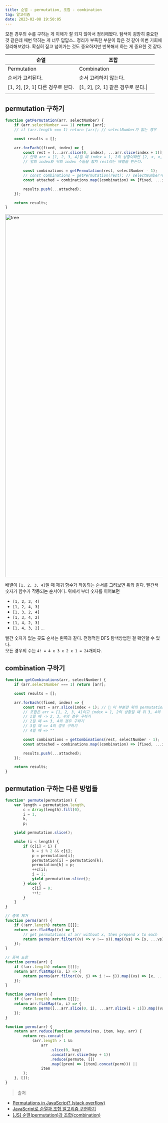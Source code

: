 ```yaml
---
title: 순열 - permutation, 조합 - combination
tag: 알고리즘
date: 2023-02-08 19:50:05
---
```


모든 경우의 수를 구하는 게 이해가 잘 되지 않아서 정리해봤다. 탐색이 굉장히 중요한 것 같은데 매번 막히는 게 너무 답답스.. 정리가 부족한 부분이 많은 것 같아 이번 기회에 정리해보았다. 확실히 짚고 넘어가는 것도 중요하지만 반복해서 하는 게 중요한 것 같다.


| 순열                        | 조합                          |     |
| ------------------------- | --------------------------- | --- |
| Permutation               | Combination                 |     |
| 순서가 고려된다.                 | 순서 고려하지 않는다.                |     |
| [1, 2], [2, 1] 다른 경우로 본다. | [1, 2], [2, 1] 같은 경우로 본다.\| |     |
|                           |                             |     |

## permutation 구하기

```js
function getPermutation(arr, selectNumber) {
	if (arr.selectNumber === 1) return [arr];
	// if (arr.length === 1) return [arr]; // selectNumber가 없는 경우

	const results = [];

	arr.forEach((fixed, index) => {
		const rest = [...arr.slice(0, index), ...arr.slice(index + 1)];
		// 만약 arr = [1, 2, 3, 4]일 때 index = 1, 2의 상황이라면 [2, x, x, x] 2를 앞에 fix하고 나머지 1, 3, 4를 섞어야 한다.
		// 앞의 index와 뒤의 index 수들을 합쳐 rest라는 배열을 만든다.

		const combinations = getPermutation(rest, selectNumber - 1);
		// const combinations = getPermutation(rest); // selectNumber가 없는 경우
		const attached = combinations.map((combination) => [fixed, ...item]);

		results.push(...attached);
	});

	return results;
}
```

<img width="1160" alt="tree" src="https://github.com/h-alex2/images/assets/84281505/44da5c4d-e424-4c76-9372-0dd62dac3eac">

배열이 `[1, 2, 3, 4]`일 때 재귀 함수가 작동되는 순서를 그려보면 위와 같다. 빨간색 숫자가 함수가 작동되는 순서이다. 위에서 부터 숫자를 이어보면

- `[1, 2, 3, 4]`
- `[1, 2, 4, 3]`
- `[1, 3, 2, 4]`
- `[1, 3, 4, 2]`
- `[1, 4, 2, 3]`
- `[1, 4, 3, 2]`
  ...

빨간 숫자가 없는 곳도 순서는 왼쪽과 같다. 전형적인 DFS 탐색방법인 걸 확인할 수 있다.  
모든 경우의 수는 `4! = 4 x 3 x 2 x 1 = 24`개이다.

## combination 구하기

```js
function getCombinations(arr, selectNumber) {
	if (arr.selectNumber === 1) return [arr];

	const results = [];

	arr.forEach((fixed, index) => {
		const rest = arr.slice(index + 1); // 🚀 이 부분만 위의 permutation 코드와 다르게 해주면 된다.
		// 조합은 arr = [1, 2, 3, 4]이고 index = 1, 2의 상황일 때 뒤 3, 4의 경우만 더해주면 된다.
		// 1일 때 -> 2, 3, 4의 경우 구하기
		// 2일 때 => 3, 4의 경우 구하기
		// 3일 때 => 4의 경우 구하기
		// 4일 때 => ""

		const combinations = getCombinations(rest, selectNumber - 1);
		const attached = combinations.map((combination) => [fixed, ...item]);

		results.push(...attached);
	});

	return results;
}
```

## permutation 구하는 다른 방법들

```js
function* permute(permutation) {
	var length = permutation.length,
		c = Array(length).fill(0),
		i = 1,
		k,
		p;

	yield permutation.slice();

	while (i < length) {
		if (c[i] < i) {
			k = i % 2 && c[i];
			p = permutation[i];
			permutation[i] = permutation[k];
			permutation[k] = p;
			++c[i];
			i = 1;
			yield permutation.slice();
		} else {
			c[i] = 0;
			++i;
		}
	}
}

// 중복 제거
function perms(arr) {
	if (!arr.length) return [[]];
	return arr.flatMap((x) => {
		// get permutations of arr without x, then prepend x to each
		return perms(arr.filter((v) => v !== x)).map((vs) => [x, ...vs]);
	});
}

// 중복 포함
function perms(arr) {
	if (!arr.length) return [[]];
	return arr.flatMap((x, i) => {
		return perms(arr.filter((v, j) => i !== j)).map((vs) => [x, ...vs]);
	});
}

function perms(arr) {
	if (!arr.length) return [[]];
	return arr.flatMap((x, i) => {
		return perms([...arr.slice(0, i), ...arr.slice(i + 1)]).map((vs) => [x, ...vs]);
	});
}

function perms(arr) {
	return arr.reduce(function permute(res, item, key, arr) {
		return res.concat(
			(arr.length > 1 &&
				arr
					.slice(0, key)
					.concat(arr.slice(key + 1))
					.reduce(permute, [])
					.map((prem) => [item].concat(perm))) ||
				item
		);
	}, []);
}
```

> 출처

- [Permutations in JavaScript? (stack overflow)](https://stackoverflow.com/questions/9960908/permutations-in-javascript)
- [JavaScript로 순열과 조합 알고리즘 구현하기](https://jun-choi-4928.medium.com/javascript%EB%A1%9C-%EC%88%9C%EC%97%B4%EA%B3%BC-%EC%A1%B0%ED%95%A9-%EC%95%8C%EA%B3%A0%EB%A6%AC%EC%A6%98-%EA%B5%AC%ED%98%84%ED%95%98%EA%B8%B0-21df4b536349)
- [[JS] 순열(permutation)과 조합(combination)](https://woong-jae.com/algorithm/220408-permutation-and-combination)
